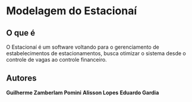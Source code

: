 # Modelagem do Estacionaí

## O que é
O Estacionaí é um software voltando para o gerenciamento de estabelecimentos de estacionamentos, busca otimizar o sistema desde o controle de vagas ao controle financeiro.

## Autores

**Guilherme Zamberlam Pomini**
**Alisson Lopes**
**Eduardo Gardia**
